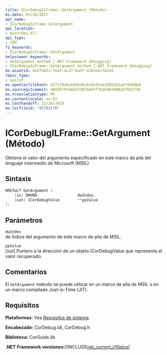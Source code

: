 ```yaml
---
title: ICorDebugILFrame::GetArgument (Método)
ms.date: 03/30/2017
api_name:
- ICorDebugILFrame.GetArgument
api_location:
- mscordbi.dll
api_type:
- COM
f1_keywords:
- ICorDebugILFrame::GetArgument
helpviewer_keywords:
- GetArgument method [.NET Framework debugging]
- ICorDebugILFrame::GetArgument method [.NET Framework debugging]
ms.assetid: 4e2fd423-f643-4c27-ba5f-41b5ebc3b416
topic_type:
- apiref
ms.openlocfilehash: d17179dbeb9564b16c0c95a43502a53a67d3b9b8
ms.sourcegitcommit: d8020797a6657d0fbbdff362b80300815f682f94
ms.translationtype: MT
ms.contentlocale: es-ES
ms.lasthandoff: 11/24/2020
ms.locfileid: "95703170"
---
```

# <a name="icordebugilframegetargument-method"></a>ICorDebugILFrame::GetArgument (Método)

Obtiene el valor del argumento especificado en este marco de pila del lenguaje intermedio de Microsoft (MSIL).  
  
## <a name="syntax"></a>Sintaxis  
  
```cpp  
HRESULT GetArgument (  
    [in] DWORD                  dwIndex,  
    [out] ICorDebugValue        **ppValue  
);  
```  
  
## <a name="parameters"></a>Parámetros  

 `dwIndex`  
 de Índice del argumento de este marco de pila de MSIL.  
  
 `ppValue`  
 [out] Puntero a la dirección de un objeto ICorDebugValue que representa el valor recuperado.  
  
## <a name="remarks"></a>Comentarios  

 El `GetArgument` método se puede utilizar en un marco de pila de MSIL o en un marco compilado Just-in-Time (JIT).  
  
## <a name="requirements"></a>Requisitos  

 **Plataformas:** Vea [Requisitos de sistema](../../get-started/system-requirements.md).  
  
 **Encabezado:** CorDebug.idl, CorDebug.h  
  
 **Biblioteca:** CorGuids.lib  
  
 **.NET Framework versiones:**[!INCLUDE[net_current_v10plus](../../../../includes/net-current-v10plus-md.md)]
